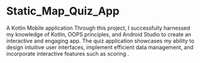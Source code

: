 # Static_Map_Quiz_App
A Kotlin Mobile application
Through this project, I successfully harnessed my knowledge of Kotlin, OOPS principles, and Android Studio to create an interactive and engaging app. The quiz application showcases my ability to design intuitive user interfaces, implement efficient data management, and incorporate interactive features such as scoring .

